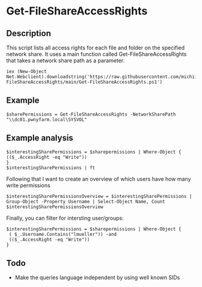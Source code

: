 # Get-FileShareAccessRights

## Description
This script lists all access rights for each file and folder on the specified network share. It uses a main function called Get-FileShareAccessRights that takes a network share path as a parameter.

```
iex (New-Object Net.Webclient).downloadstring('https://raw.githubusercontent.com/michiiii/Get-FileShareAccessRights/main/Get-FileShareAccessRights.ps1')
```

## Example
```
$sharePermissions = Get-FileShareAccessRights -NetworkSharePath "\\dc01.pwnyfarm.local\SYSVOL"
```

## Example analysis
```
$interestingSharePermissions = $sharepermissions | Where-Object {
(($_.AccessRight -eq "Write"))
}
$interestingSharePermissions | ft
```

Following that I want to create an overview of which users have how many write permissions

```
$interestingSharePermissionsOverview = $interestingSharePermissions | Group-Object -Property Username | Select-Object Name, Count
$interestingSharePermissionsOverview
```

Finally, you can filter for intersting user/groups:
```
$interestingSharePermissions = $sharepermissions | Where-Object {
 ( $_.Username.Contains("lmueller")) -and
 (($_.AccessRight -eq "Write"))
}
```


## Todo
- Make the queries language independent by using well known SIDs
